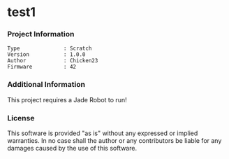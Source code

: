 test1
================



### Project Information
```
Type              : Scratch
Version           : 1.0.0
Author            : Chicken23
Firmware          : 42
```

### Additional Information
This project requires a Jade Robot to run!

### License
This software is provided "as is" without any expressed or implied warranties.  In no case shall the author or any contributors be liable for any damages caused by the use of this software.

